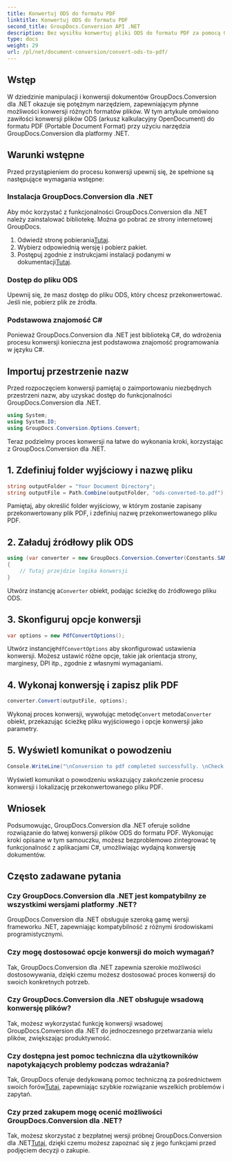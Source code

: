 ```yaml
---
title: Konwertuj ODS do formatu PDF
linktitle: Konwertuj ODS do formatu PDF
second_title: GroupDocs.Conversion API .NET
description: Bez wysiłku konwertuj pliki ODS do formatu PDF za pomocą GroupDocs.Conversion dla .NET. Obszerny samouczek z instrukcjami krok po kroku.
type: docs
weight: 29
url: /pl/net/document-conversion/convert-ods-to-pdf/
---
```

## Wstęp
W dziedzinie manipulacji i konwersji dokumentów GroupDocs.Conversion dla .NET okazuje się potężnym narzędziem, zapewniającym płynne możliwości konwersji różnych formatów plików. W tym artykule omówiono zawiłości konwersji plików ODS (arkusz kalkulacyjny OpenDocument) do formatu PDF (Portable Document Format) przy użyciu narzędzia GroupDocs.Conversion dla platformy .NET. 
## Warunki wstępne
Przed przystąpieniem do procesu konwersji upewnij się, że spełnione są następujące wymagania wstępne:
### Instalacja GroupDocs.Conversion dla .NET
Aby móc korzystać z funkcjonalności GroupDocs.Conversion dla .NET należy zainstalować bibliotekę. Można go pobrać ze strony internetowej GroupDocs.
1.  Odwiedź stronę pobierania[Tutaj](https://releases.groupdocs.com/conversion/net/).
2. Wybierz odpowiednią wersję i pobierz pakiet.
3.  Postępuj zgodnie z instrukcjami instalacji podanymi w dokumentacji[Tutaj](https://reference.groupdocs.com/conversion/net/).
### Dostęp do pliku ODS
Upewnij się, że masz dostęp do pliku ODS, który chcesz przekonwertować. Jeśli nie, pobierz plik ze źródła.
### Podstawowa znajomość C#
Ponieważ GroupDocs.Conversion dla .NET jest biblioteką C#, do wdrożenia procesu konwersji konieczna jest podstawowa znajomość programowania w języku C#.

## Importuj przestrzenie nazw
Przed rozpoczęciem konwersji pamiętaj o zaimportowaniu niezbędnych przestrzeni nazw, aby uzyskać dostęp do funkcjonalności GroupDocs.Conversion dla .NET.

```csharp
using System;
using System.IO;
using GroupDocs.Conversion.Options.Convert;
```

Teraz podzielmy proces konwersji na łatwe do wykonania kroki, korzystając z GroupDocs.Conversion dla .NET.

## 1. Zdefiniuj folder wyjściowy i nazwę pliku
```csharp
string outputFolder = "Your Document Directory";
string outputFile = Path.Combine(outputFolder, "ods-converted-to.pdf");
```
Pamiętaj, aby określić folder wyjściowy, w którym zostanie zapisany przekonwertowany plik PDF, i zdefiniuj nazwę przekonwertowanego pliku PDF.
## 2. Załaduj źródłowy plik ODS
```csharp
using (var converter = new GroupDocs.Conversion.Converter(Constants.SAMPLE_ODS))
{
    // Tutaj przejdzie logika konwersji
}
```
 Utwórz instancję a`Converter` obiekt, podając ścieżkę do źródłowego pliku ODS.
## 3. Skonfiguruj opcje konwersji
```csharp
var options = new PdfConvertOptions();
```
 Utwórz instancję`PdfConvertOptions` aby skonfigurować ustawienia konwersji. Możesz ustawić różne opcje, takie jak orientacja strony, marginesy, DPI itp., zgodnie z własnymi wymaganiami.
## 4. Wykonaj konwersję i zapisz plik PDF
```csharp
converter.Convert(outputFile, options);
```
 Wykonaj proces konwersji, wywołując metodę`Convert` metoda`Converter` obiekt, przekazując ścieżkę pliku wyjściowego i opcje konwersji jako parametry.
## 5. Wyświetl komunikat o powodzeniu
```csharp
Console.WriteLine("\nConversion to pdf completed successfully. \nCheck output in {0}", outputFolder);
```
Wyświetl komunikat o powodzeniu wskazujący zakończenie procesu konwersji i lokalizację przekonwertowanego pliku PDF.

## Wniosek
Podsumowując, GroupDocs.Conversion dla .NET oferuje solidne rozwiązanie do łatwej konwersji plików ODS do formatu PDF. Wykonując kroki opisane w tym samouczku, możesz bezproblemowo zintegrować tę funkcjonalność z aplikacjami C#, umożliwiając wydajną konwersję dokumentów.
## Często zadawane pytania
### Czy GroupDocs.Conversion dla .NET jest kompatybilny ze wszystkimi wersjami platformy .NET?
GroupDocs.Conversion dla .NET obsługuje szeroką gamę wersji frameworku .NET, zapewniając kompatybilność z różnymi środowiskami programistycznymi.
### Czy mogę dostosować opcje konwersji do moich wymagań?
Tak, GroupDocs.Conversion dla .NET zapewnia szerokie możliwości dostosowywania, dzięki czemu możesz dostosować proces konwersji do swoich konkretnych potrzeb.
### Czy GroupDocs.Conversion dla .NET obsługuje wsadową konwersję plików?
Tak, możesz wykorzystać funkcję konwersji wsadowej GroupDocs.Conversion dla .NET do jednoczesnego przetwarzania wielu plików, zwiększając produktywność.
### Czy dostępna jest pomoc techniczna dla użytkowników napotykających problemy podczas wdrażania?
Tak, GroupDocs oferuje dedykowaną pomoc techniczną za pośrednictwem swoich forów[Tutaj](https://forum.groupdocs.com/c/conversion/11), zapewniając szybkie rozwiązanie wszelkich problemów i zapytań.
### Czy przed zakupem mogę ocenić możliwości GroupDocs.Conversion dla .NET?
 Tak, możesz skorzystać z bezpłatnej wersji próbnej GroupDocs.Conversion dla .NET[Tutaj](https://releases.groupdocs.com/), dzięki czemu możesz zapoznać się z jego funkcjami przed podjęciem decyzji o zakupie.